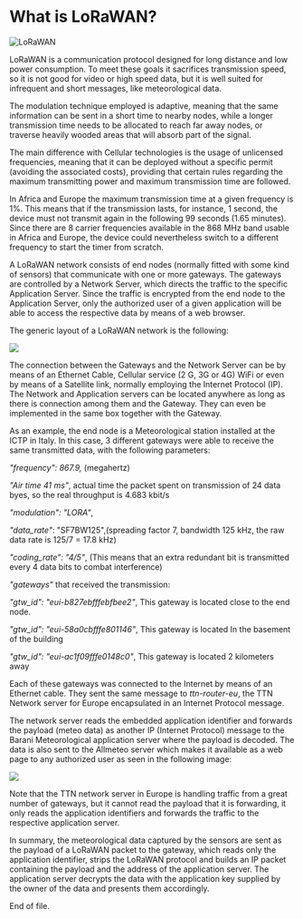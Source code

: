 # What is LoRaWAN?

![LoRaWAN](images/img\_lorawan/lorawan.jpg)

LoRaWAN is a communication protocol designed for long distance and low power consumption. To meet these goals it sacrifices transmission speed, so it is not good for video or high speed data, but it is well suited for infrequent and short messages, like meteorological data.

The modulation technique employed is adaptive, meaning that the same information can be sent in a short time to nearby nodes, while a longer transmission time needs to be allocated to reach far away nodes, or traverse heavily wooded areas that will absorb part of the signal.

The main difference with Cellular technologies is the usage of unlicensed frequencies, meaning that it can be deployed without a specific permit (avoiding the associated costs), providing that certain rules regarding the maximum transmitting power and maximum transmission time are followed.

In Africa and Europe the maximum transmission time at a given frequency is 1%. This means that if the transmission lasts, for instance, 1 second, the device must not transmit again in the following 99 seconds (1.65 minutes). Since there are 8 carrier frequencies available in the 868 MHz band usable in Africa and Europe, the device could nevertheless switch to a different frequency to start the timer from scratch.

A LoRaWAN network consists of end nodes (normally fitted with some kind of sensors) that communicate with one or more gateways. The gateways are controlled by a Network Server, which directs the traffic to the specific Application Server. Since the traffic is encrypted from the end node to the Application Server, only the authorized user of a given application will be able to access the respective data by means of a web browser.

The generic layout of a LoRaWAN network is the following:

![](images/img\_lorawan/media/image1.png)

The connection between the Gateways and the Network Server can be by means of an Ethernet Cable, Cellular service (2 G, 3G or 4G) WiFi or even by means of a Satellite link, normally employing the Internet Protocol (IP). The Network and Application servers can be located anywhere as long as there is connection among them and the Gateway. They can even be implemented in the same box together with the Gateway.

As an example, the end node is a Meteorological station installed at the ICTP in Italy. In this case, 3 different gateways were able to receive the same transmitted data, with the following parameters:

_"frequency": 867.9,_ (megahertz)

_"Air time 41 ms"_, actual time the packet spent on transmission of 24 data byes, so the real throughput is 4.683 kbit/s

_"modulation": "LORA"_,

_"data\_rate"_: "SF7BW125",(spreading factor 7, bandwidth 125 kHz, the raw data rate is 125/7 = 17.8 kHz)

_"coding\_rate": "4/5"_, (This means that an extra redundant bit is transmitted every 4 data bits to combat interference)

_"gateways"_ that received the transmission:

_"gtw\_id": "eui-b827ebfffebfbee2"_, This gateway is located close to the end node.

_"gtw\_id": "eui-58a0cbfffe801146"_, This gateway is located In the basement of the building

_"gtw\_id": "eui-ac1f09fffe0148c0"_, This gateway is located 2 kilometers away

Each of these gateways was connected to the Internet by means of an Ethernet cable. They sent the same message to _ttn-router-eu_, the TTN Network server for Europe encapsulated in an Internet Protocol message.

The network server reads the embedded application identifier and forwards the payload (meteo data) as another IP (Internet Protocol) message to the Barani Meteorological application server where the payload is decoded. The data is also sent to the Allmeteo server which makes it available as a web page to any authorized user as seen in the following image:

![](images/img\_lorawan/media/image2.png)

Note that the TTN network server in Europe is handling traffic from a great number of gateways, but it cannot read the payload that it is forwarding, it only reads the application identifiers and forwards the traffic to the respective application server.

In summary, the meteorological data captured by the sensors are sent as the payload of a LoRaWAN packet to the gateway, which reads only the application identifier, strips the LoRaWAN protocol and builds an IP packet containing the payload and the address of the application server. The application server decrypts the data with the application key supplied by the owner of the data and presents them accordingly.

End of file.
